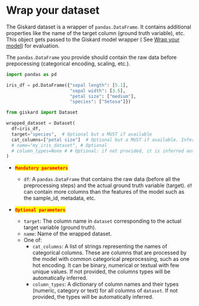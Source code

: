 # Wrap your dataset

The Giskard dataset is a wrapper of `pandas.DataFrame`. It contains additional properties like the name of the target
column (ground truth variable), etc. This object gets passed to the Giskard model wrapper (
See [Wrap your model](#wrap-your-model)) for evaluation.

The `pandas.DataFrame` you provide should contain the raw data before prepocessing (categorical encoding, scaling,
etc.).

```python
import pandas as pd

iris_df = pd.DataFrame({"sepal length": [5.1],
                        "sepal width": [3.5],
                        "petal size": ["medium"],
                        "species": ["Setosa"]})

from giskard import Dataset

wrapped_dataset = Dataset(
  df=iris_df,
  target="species",  # Optional but a MUST if available
  cat_columns=["petal size"]  # Optional but a MUST if available. Inferred automatically if not.
  # name="my_iris_dataset", # Optional
  # column_types=None # # Optional: if not provided, it is inferred automatically
)
```

* <mark style="color:red;">**`Mandatory parameters`**</mark>
  * `df`: A `pandas.DataFrame` that contains the raw data (before all the preprocessing steps) and the actual
    ground truth variable (target). `df` can contain more columns than the features of the model such as the sample_id,
    metadata, etc.

* <mark style="color:red;">**`Optional parameters`**</mark>
  * `target`: The column name in `dataset` corresponding to the actual target variable (ground truth).
  * `name`: Name of the wrapped dataset.
  * One of:
    * `cat_columns`: A list of strings representing the names of categorical columns. These are columns that are
      processed by the model with common categorical preprocessing, such as one hot encoding. It can be binary,
      numerical or textual with few unique values.
      If not provided, the columns types will be automatically inferred.
    * `column_types`: A dictionary of column names and their types (numeric, category or text) for all columns
      of `dataset`.
      If not provided, the types will be automatically inferred.
